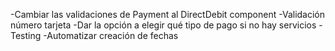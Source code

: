 -Cambiar las validaciones de Payment al DirectDebit component
-Validación número tarjeta
-Dar la opción a elegir qué tipo de pago si no hay servicios
-Testing
-Automatizar creación de fechas